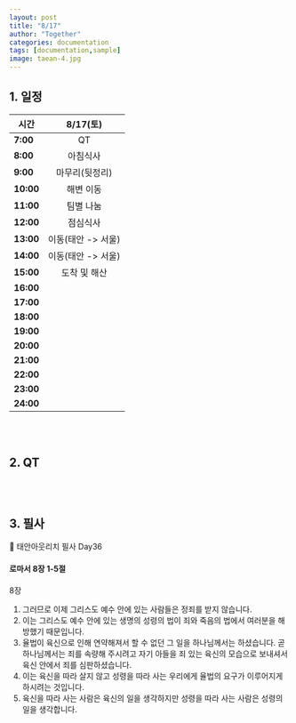 ```yaml
---
layout: post
title: "8/17"
author: "Together"
categories: documentation
tags: [documentation,sample]
image: taean-4.jpg
---
```


## 1. 일정
|<center>시간</center>|<center>8/17(토)</center>|
|:--------|:--------:|
|**7:00** | <center>QT</center> |
|**8:00** | <center>아침식사</center> |
|**9:00** | <center>마무리(뒷정리)</center> |
|**10:00** | <center>해변 이동</center> |
|**11:00** | <center>팀별 나눔</center> |
|**12:00** | <center>점심식사</center> |
|**13:00** | <center>이동(태안 -> 서울)</center> |
|**14:00** | <center>이동(태안 -> 서울)</center> |
|**15:00** | <center>도착 및 해산</center> |
|**16:00** | <center></center> |
|**17:00** | <center></center> |
|**18:00** | <center></center> |
|**19:00** | <center></center> |
|**20:00** | <center></center> |
|**21:00** | <center></center> |
|**22:00** | <center></center> |
|**23:00** | <center></center> |
|**24:00** | <center></center> |

<br>
<br>


## 2. QT


<br>
<br>

## 3. 필사
📝 태안아웃리치 필사 Day36

#### 로마서 8장 1-5절

8장
1. 그러므로 이제 그리스도 예수 안에 있는 사람들은 정죄를 받지 않습니다.
2. 이는 그리스도 예수 안에 있는 생명의 성령의 법이 죄와 죽음의 법에서 여러분을 해방했기 때문입니다.
3. 율법이 육신으로 인해 연약해져서 할 수 없던 그 일을 하나님께서는 하셨습니다. 곧 하나님께서는 죄를 속량해 주시려고 자기 아들을 죄 있는 육신의 모습으로 보내셔서 육신 안에서 죄를 심판하셨습니다.
4. 이는 육신을 따라 살지 않고 성령을 따라 사는 우리에게 율법의 요구가 이루어지게 하시려는 것입니다.
5. 육신을 따라 사는 사람은 육신의 일을 생각하지만 성령을 따라 사는 사람은 성령의 일을 생각합니다.
